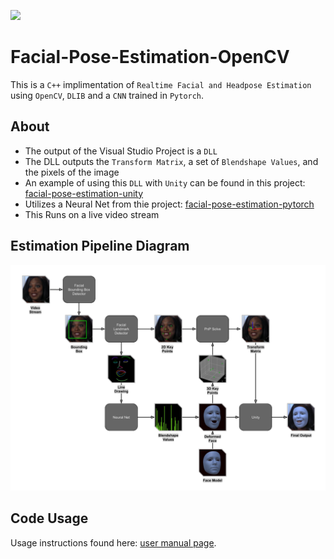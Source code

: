 ![](examples/unity_example.gif)
# Facial-Pose-Estimation-OpenCV

This is a `C++` implimentation of `Realtime Facial and Headpose Estimation` using `OpenCV`, `DLIB` and a `CNN` trained in `Pytorch`.

## About
- The output of the Visual Studio Project is a `DLL`
- The DLL outputs the `Transform Matrix`, a set of `Blendshape Values`, and the pixels of the image
- An example of using this `DLL` with `Unity` can be found in this project: [facial-pose-estimation-unity](https://github.com/NeuralVFX/facial-pose-estimation-unity)
- Utilizes a Neural Net from thie project: [facial-pose-estimation-pytorch](https://github.com/NeuralVFX/facial-pose-estimation-pytorch)
- This Runs on a live video stream

## Estimation Pipeline Diagram
![](examples/pipeline_b.png)

## Code Usage
Usage instructions found here: [user manual page](USAGE.md).




